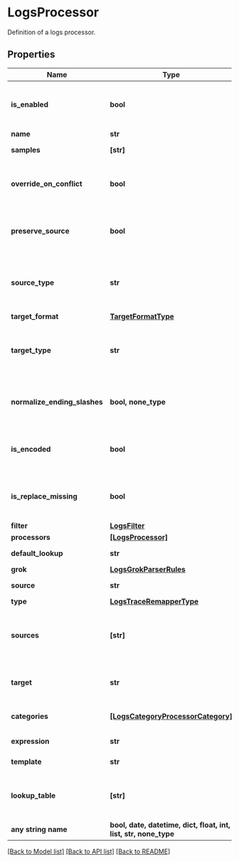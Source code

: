 # LogsProcessor

Definition of a logs processor.

## Properties
Name | Type | Description | Notes
------------ | ------------- | ------------- | -------------
**is_enabled** | **bool** | Whether or not the processor is enabled. | [optional]  if omitted the server will use the default value of False
**name** | **str** | Name of the processor. | [optional] 
**samples** | **[str]** | List of sample logs to test this grok parser. | [optional] 
**override_on_conflict** | **bool** | Override or not the target element if already set, | [optional]  if omitted the server will use the default value of False
**preserve_source** | **bool** | Remove or preserve the remapped source element. | [optional]  if omitted the server will use the default value of False
**source_type** | **str** | Defines if the sources are from log &#x60;attribute&#x60; or &#x60;tag&#x60;. | [optional]  if omitted the server will use the default value of "attribute"
**target_format** | [**TargetFormatType**](TargetFormatType.md) |  | [optional] 
**target_type** | **str** | Defines if the final attribute or tag name is from log &#x60;attribute&#x60; or &#x60;tag&#x60;. | [optional]  if omitted the server will use the default value of "attribute"
**normalize_ending_slashes** | **bool, none_type** | Normalize the ending slashes or not. | [optional]  if omitted the server will use the default value of False
**is_encoded** | **bool** | Define if the source attribute is URL encoded or not. | [optional]  if omitted the server will use the default value of False
**is_replace_missing** | **bool** | If true, it replaces all missing attributes of &#x60;template&#x60; by an empty string. If &#x60;false&#x60; (default), skips the operation for missing attributes. | [optional]  if omitted the server will use the default value of False
**filter** | [**LogsFilter**](LogsFilter.md) |  | [optional] 
**processors** | [**[LogsProcessor]**](LogsProcessor.md) | Ordered list of processors in this pipeline. | [optional] 
**default_lookup** | **str** | Value to set the target attribute if the source value is not found in the list. | [optional] 
**grok** | [**LogsGrokParserRules**](LogsGrokParserRules.md) |  | [optional] 
**source** | **str** | Source attribute used to perform the lookup. | [optional] 
**type** | [**LogsTraceRemapperType**](LogsTraceRemapperType.md) |  | [optional] 
**sources** | **[str]** | Array of source attributes. | [optional]  if omitted the server will use the default value of ["dd.trace_id"]
**target** | **str** | Name of the attribute that contains the corresponding value in the mapping list or the &#x60;default_lookup&#x60; if not found in the mapping list. | [optional] 
**categories** | [**[LogsCategoryProcessorCategory]**](LogsCategoryProcessorCategory.md) | Array of filters to match or not a log and their corresponding &#x60;name&#x60;to assign a custom value to the log. | [optional] 
**expression** | **str** | Arithmetic operation between one or more log attributes. | [optional] 
**template** | **str** | A formula with one or more attributes and raw text. | [optional] 
**lookup_table** | **[str]** | Mapping table of values for the source attribute and their associated target attribute values, formatted as &#x60;[\&quot;source_key1,target_value1\&quot;, \&quot;source_key2,target_value2\&quot;]&#x60; | [optional] 
**any string name** | **bool, date, datetime, dict, float, int, list, str, none_type** | any string name can be used but the value must be the correct type | [optional]

[[Back to Model list]](README.md#documentation-for-models) [[Back to API list]](README.md#documentation-for-api-endpoints) [[Back to README]](README.md)


